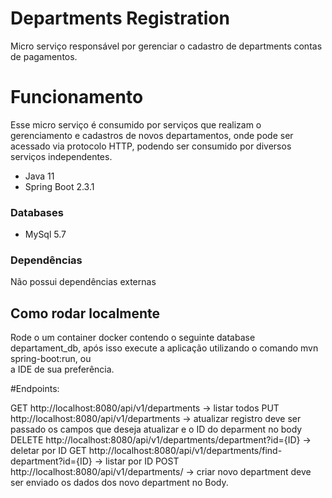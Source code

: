 # Departments Registration
 
Micro serviço responsável por gerenciar o cadastro de departments contas de pagamentos.

# Funcionamento

Esse micro serviço é consumido por serviços que realizam o gerenciamento e cadastros de novos departamentos, onde pode ser acessado via protocolo HTTP, podendo ser 
consumido por diversos serviços independentes.

- Java 11
- Spring Boot 2.3.1

### Databases
- MySql 5.7
    
### Dependências
Não possui dependências externas

## Como rodar localmente

Rode o um container docker contendo o seguinte database departament_db, após isso execute a aplicação  utilizando o comando mvn spring-boot:run, ou  
a IDE de sua preferência.

#Endpoints: 
  
GET http://localhost:8080/api/v1/departments -> listar todos
PUT http://localhost:8080/api/v1/departments -> atualizar registro deve ser passado os campos que deseja atualizar e o ID do deparment no body 
DELETE http://localhost:8080/api/v1/departments/department?id={ID} -> deletar por ID
GET http://localhost:8080/api/v1/departments/find-department?id={ID} -> listar por ID
POST http://localhost:8080/api/v1/departments/ -> criar novo department deve ser enviado os dados dos novo department no Body.

